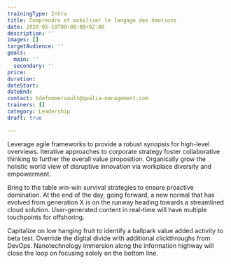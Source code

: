 ```yaml
---
trainingType: Intra
title: Comprendre et mobiliser le langage des émotions
date: 2020-05-10T00:00:00+02:00
description: ''
images: []
targetAudience: ''
goals:
  main: ''
  secondary: ''
price: 
duration: 
dateStart: 
dateEnd: 
contact: tdefommervault@qualia-management.com
trainers: []
category: Leadership
draft: true

---
```

Leverage agile frameworks to provide a robust synopsis for high-level overviews. Iterative approaches to corporate strategy foster collaborative thinking to further the overall value proposition. Organically grow the holistic world view of disruptive innovation via workplace diversity and empowerment.

Bring to the table win-win survival strategies to ensure proactive domination. At the end of the day, going forward, a new normal that has evolved from generation X is on the runway heading towards a streamlined cloud solution. User-generated content in real-time will have multiple touchpoints for offshoring.

Capitalize on low hanging fruit to identify a ballpark value added activity to beta test. Override the digital divide with additional clickthroughs from DevOps. Nanotechnology immersion along the information highway will close the loop on focusing solely on the bottom line.